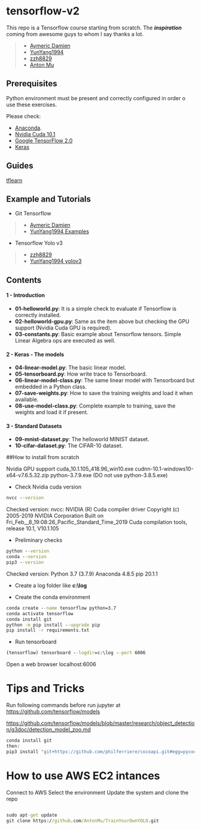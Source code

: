 # tensorflow-v2

This repo is a Tensorflow course starting from scratch. The ***inspiration*** coming from awesome guys to whom I say thanks a lot.
> - [Aymeric Damien](https://github.com/aymericdamien)
> - [YunYang1994](https://github.com/YunYang1994)
> - [zzh8829](https://github.com/zzh8829)
> - [Anton Mu](https://github.com/AntonMu)



## Prerequisites

Python environment must be present and correctly configured in order o use these exercises.

Please check:
* [Anaconda](https://www.continuum.io).
* [Nvidia Cuda 10.1](https://developer.nvidia.com/cuda-10.1-download-archive-base)
* [Google TensorFlow 2.0](https://www.tensorflow.org/)
* [Keras](https://keras.io/)


## Guides
[tflearn](http://tflearn.org)


## Example and Tutorials

* Git Tensorflow
> - [Aymeric Damien](https://github.com/aymericdamien)
> - [YunYang1994 Examples](https://github.com/YunYang1994/TensorFlow2.0-Examples)


* Tensorflow Yolo v3
> - [zzh8829](https://github.com/zzh8829/yolov3-tf2)
> - [YunYang1994 yolov3](https://github.com/YunYang1994/tensorflow-yolov3)


## Contents

#### 1 - Introduction
- **01-helloworld.py**: It is a simple check to evaluate if Tensorflow is correctly installed.
- **02-helloworld-gpu.py**: Same as the item above but checking the GPU support (Nvidia Cuda GPU is required).
- **03-constants.py**: Basic example about Tensorflow tensors. Simple Linear Algebra ops are executed as well.

#### 2 - Keras - The models
- **04-linear-model.py**: The basic linear model.
- **05-tensorboard.py**: How write trace to Tensorboard.
- **06-linear-model-class.py**: The same linear model with Tensorboard but embedded in a Python class.
- **07-save-weights.py**: How to save the training weights and load it when available.
- **08-use-model-class.py**: Complete example to training, save the weights and load it if present.

#### 3 - Standard Datasets
- **09-mnist-dataset.py**: The helloworld MINIST dataset.
- **10-cifar-dataset.py**: The CIFAR-10 dataset.




##How to install from scratch


Nvidia GPU support
cuda_10.1.105_418.96_win10.exe
cudnn-10.1-windows10-x64-v7.6.5.32.zip
python-3.7.9.exe (DO not use python-3.8.5.exe)

- Check Nvidia cuda version
``` cmd
nvcc --version
```
Checked version:
nvcc: NVIDIA (R) Cuda compiler driver
Copyright (c) 2005-2019 NVIDIA Corporation
Built on Fri_Feb__8_19:08:26_Pacific_Standard_Time_2019
Cuda compilation tools, release 10.1, V10.1.105


- Preliminary checks
``` cmd
python --version
conda --version
pip3 --version
```

Checked version:
Python 3.7 (3.7.9)
Anaconda 4.8.5
pip 20.1.1


- Create a log folder like **c:\log**

- Create the conda environment
``` cmd
conda create --name tensorflow python=3.7
conda activate tensorflow
conda install git
python -m pip install --upgrade pip
pip install -r requirements.txt
```

- Run tensorboard
``` cmd
(tensorflow) tensorboard --logdir=c:\log --port 6006
```

Open a web browser
localhost:6006


# Tips and Tricks
Run following commands before run jupyter at 
https://github.com/tensorflow/models

https://github.com/tensorflow/models/blob/master/research/object_detection/g3doc/detection_model_zoo.md

``` cmd
conda install git
then:
pip3 install "git+https://github.com/philferriere/cocoapi.git#egg=pycocotools&subdirectory=PythonAPI"
```



# How to use AWS EC2 intances


Connect to AWS
Select the environment 
Update the system and clone the repo 
``` cmd

sudo apt-get update
git clone https://github.com/AntonMu/TrainYourOwnYOLO.git
```

